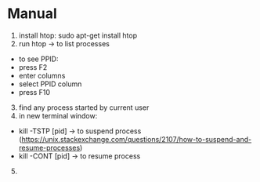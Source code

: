 # Manual
 1. install htop: sudo apt-get install htop
 2. run htop -> to list processes
  * to see PPID:
   * press F2
   * enter columns
   * select PPID column
   * press F10
 3. find any process started by current user
 4. in new terminal window:
  * kill -TSTP [pid] -> to suspend process (https://unix.stackexchange.com/questions/2107/how-to-suspend-and-resume-processes)
  * kill -CONT [pid] -> to resume process
 5. 